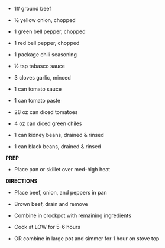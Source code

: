 -   1# ground beef

-   ½ yellow onion, chopped

-   1 green bell pepper, chopped

-   1 red bell pepper, chopped

-   1 package chili seasoning

-   ½ tsp tabasco sauce

-   3 cloves garlic, minced

-   1 can tomato sauce

-   1 can tomato paste

-   28 oz can diced tomatoes

-   4 oz can diced green chiles

-   1 can kidney beans, drained & rinsed

-   1 can black beans, drained & rinsed

**PREP**

-   Place pan or skillet over med-high heat

**DIRECTIONS**

-   Place beef, onion, and peppers in pan

-   Brown beef, drain and remove

-   Combine in crockpot with remaining ingredients

-   Cook at LOW for 5-6 hours

-   OR combine in large pot and simmer for 1 hour on stove top
